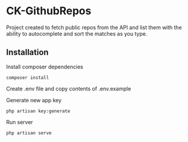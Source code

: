 # CK-GithubRepos

Project created to fetch public repos from the API and list them with the ability to autocomplete and sort the matches as you type.
 
## Installation

Install composer dependencies
```
composer install
```

Create .env file and copy contents of .env.example

Generate new app key
```
php artisan key:generate
```

Run server
```
php artisan serve
```
